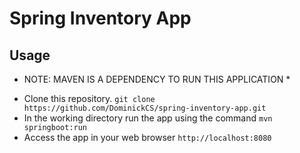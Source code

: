 # Spring Inventory App

## Usage

* NOTE: MAVEN IS A DEPENDENCY TO RUN THIS APPLICATION *

- Clone this repository. `git clone https://github.com/DominickCS/spring-inventory-app.git`
- In the working directory run the app using the command `mvn springboot:run`
- Access the app in your web browser `http://localhost:8080`
